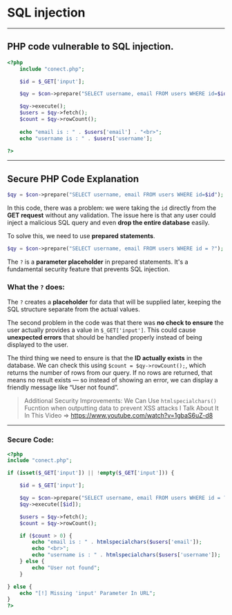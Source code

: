 # SQL injection 
---

## PHP code vulnerable to SQL injection.

```php
<?php
    include "conect.php";

    $id = $_GET['input'];

    $qy = $con->prepare("SELECT username, email FROM users WHERE id=$id");

    $qy->execute();
    $users = $qy->fetch();
    $count = $qy->rowCount();
    
    echo "email is : " . $users['email'] . "<br>";
    echo "username is : " . $users['username'];

?>
```
---

## Secure PHP Code Explanation

```php
$qy = $con->prepare("SELECT username, email FROM users WHERE id=$id");
```

In this code, there was a problem: we were taking the `id` directly from the **GET request** without any validation.
The issue here is that any user could inject a malicious SQL query and even **drop the entire database** easily.



To solve this, we need to use **prepared statements**.

```php
$qy = $con->prepare("SELECT username, email FROM users WHERE id = ?");
```

The `?` is a **parameter placeholder** in prepared statements. It's a fundamental security feature that prevents SQL injection.

### What the `?` does:

The `?` creates a **placeholder** for data that will be supplied later, keeping the SQL structure separate from the actual values.


The second problem in the code was that there was **no check to ensure** the user actually provides a value in `$_GET['input']`.
This could cause **unexpected errors** that should be handled properly instead of being displayed to the user.


The third thing we need to ensure is that the **ID actually exists** in the database.
We can check this using `$count = $qy->rowCount();`, which returns the number of rows from our query.
If no rows are returned, that means no result exists — so instead of showing an error, we can display a friendly message like “User not found”.

> Additional Security Improvements:
We Can Use `htmlspecialchars()` Fucntion when outputting data to prevent XSS attacks
I Talk About It In This Video => https://www.youtube.com/watch?v=1gbaS6uZ-d8

---

### Secure Code:

```php
<?php
include "conect.php";

if (isset($_GET['input']) || !empty($_GET['input'])) {

    $id = $_GET['input'];

    $qy = $con->prepare("SELECT username, email FROM users WHERE id = ?");
    $qy->execute([$id]);

    $users = $qy->fetch();
    $count = $qy->rowCount();

    if ($count > 0) {
        echo "email is : " . htmlspecialchars($users['email']);
        echo "<br>";
        echo "username is : " . htmlspecialchars($users['username']);
    } else {
        echo "User not found";
    }

} else {
    echo "[!] Missing 'input' Parameter In URL";
}
?>
```



